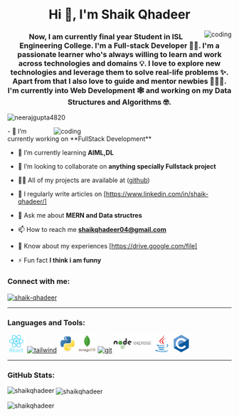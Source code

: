 <h1 align="center">Hi 👋, I'm Shaik Qhadeer</h1>
<img align="right" alt="coding"  src="https://camo.githubusercontent.com/5b1d292467a7b41f288e50d450674ef3cfb99862405c58b6d440957ae3519c22/68747470733a2f2f666972656261736573746f726167652e676f6f676c65617069732e636f6d2f76302f622f666c6578692d636f64696e672e61707073706f742e636f6d2f6f2f64656d706769372d35323066386435662d363364342d343435332d383832322d6462633134396165323766382e6769663f616c743d6d6564696126746f6b656e3d39316330633762322d393363332d343032392d623031312d316138373033633537333064" >
<h3 align="center">Now, I am currently final year Student in ISL Engineering College. I'm a Full-stack Developer 🧑‍💻. I'm a passionate learner who's always willing to learn and work across technologies and domains 💡. I love to explore new technologies and leverage them to solve real-life problems ✨. Apart from that I also love to guide and mentor newbies 👨🏻‍💻. I'm currently into Web Development 🕸️ and working on my Data Structures and Algorithms 🤓.</h3>

<p align="left"> <img src="https://komarev.com/ghpvc/?username=neerajgupta4820&label=Profile%20views&color=0e75b6&style=flat" alt="neerajgupta4820" /> </p>
<img  align ="right" alt="coding" width="400" src="https://user-images.githubusercontent.com/55389276/140866485-8fb1c876-9a8f-4d6a-98dc-08c4981eaf70.gif" >
- 🔭 I’m currently working on **FullStack Development**

- 🌱 I’m currently learning **AIML,DL**

- 👯 I’m looking to collaborate on **anything specially Fullstack project**

- 👨‍💻 All of my projects are available at ([github](https://github.com/Shaik-Qhadeer/))

- 📝 I regularly write articles on [https://www.linkedin.com/in/shaik-qhadeer/]

- 💬 Ask me about **MERN and Data structres**

- 📫 How to reach me **shaikqhadeer04@gmail.com**

- 📄 Know about my experiences [https://drive.google.com/file]

- ⚡ Fun fact **I think i am funny**

<h3 align="left">Connect with me:</h3>
<p align="left">
  <a href="https://www.linkedin.com/in/shaik-qhadeer/" target="blank">
    <img align="center" src="https://raw.githubusercontent.com/rahuldkjain/github-profile-readme-generator/master/src/images/icons/Social/linked-in-alt.svg" alt="shaik-qhadeer" height="30" width="40" />
  </a>
</p>

---

<h3 align="left">Languages and Tools:</h3>
<p align="left">
  <a href="https://reactjs.org/" target="_blank"><img src="https://raw.githubusercontent.com/devicons/devicon/master/icons/react/react-original-wordmark.svg" alt="react" width="40" height="40"/></a>
  <a href="https://tailwindcss.com/" target="_blank"><img src="https://www.vectorlogo.zone/logos/tailwindcss/tailwindcss-icon.svg" alt="tailwind" width="40" height="40"/></a>
  <a href="https://www.python.org" target="_blank"><img src="https://raw.githubusercontent.com/devicons/devicon/master/icons/python/python-original.svg" alt="python" width="40" height="40"/></a>
  <a href="https://www.mongodb.com/" target="_blank"><img src="https://raw.githubusercontent.com/devicons/devicon/master/icons/mongodb/mongodb-original-wordmark.svg" alt="mongodb" width="40" height="40"/></a>
  <a href="https://git-scm.com/" target="_blank"><img src="https://www.vectorlogo.zone/logos/git-scm/git-scm-icon.svg" alt="git" width="40" height="40"/></a>
  <a href="https://nodejs.org/" target="_blank"><img src="https://raw.githubusercontent.com/devicons/devicon/master/icons/nodejs/nodejs-original-wordmark.svg" alt="nodejs" width="40" height="40"/></a>
  <a href="https://expressjs.com" target="_blank"><img src="https://raw.githubusercontent.com/devicons/devicon/master/icons/express/express-original-wordmark.svg" alt="express" width="40" height="40"/></a>
  <a href="https://www.java.com/" target="_blank"><img src="https://raw.githubusercontent.com/devicons/devicon/master/icons/java/java-original.svg" alt="java" width="40" height="40"/></a>
  <a href="https://www.cprogramming.com/" target="_blank"><img src="https://raw.githubusercontent.com/devicons/devicon/master/icons/c/c-original.svg" alt="c" width="40" height="40"/></a>
</p>

---

<h3 align="left">GitHub Stats:</h3>
<p><img align="left" src="https://github-readme-stats.vercel.app/api/top-langs?username=shaikqhadeer&show_icons=true&locale=en&layout=compact" alt="shaikqhadeer" /></p>

<p>&nbsp;<img align="center" src="https://github-readme-stats.vercel.app/api?username=shaikqhadeer&show_icons=true&locale=en" alt="shaikqhadeer" /></p>

<p><img align="center" src="https://github-readme-streak-stats.herokuapp.com/?user=shaikqhadeer&" alt="shaikqhadeer" /></p>
